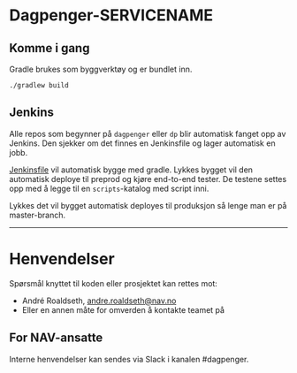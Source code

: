 # Dagpenger-SERVICENAME

## Komme i gang

Gradle brukes som byggverktøy og er bundlet inn.

`./gradlew build`

## Jenkins

Alle repos som begynner på `dagpenger` eller `dp` blir automatisk fanget opp av
Jenkins. Den sjekker om det finnes en Jenkinsfile og lager automatisk en jobb.

[Jenkinsfile](Jenkinsfile) vil automatisk bygge med gradle. Lykkes bygget vil
den automatisk deploye til preprod og kjøre end-to-end tester. De testene settes
opp med å legge til en `scripts`-katalog med script inni.

Lykkes det vil bygget automatisk deployes til produksjon så lenge man er på
master-branch.

---

# Henvendelser

Spørsmål knyttet til koden eller prosjektet kan rettes mot:

* André Roaldseth, andre.roaldseth@nav.no
* Eller en annen måte for omverden å kontakte teamet på

## For NAV-ansatte

Interne henvendelser kan sendes via Slack i kanalen #dagpenger.

